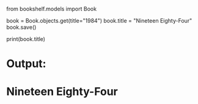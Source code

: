 from bookshelf.models import Book

book = Book.objects.get(title="1984")
book.title = "Nineteen Eighty-Four"
book.save()

print(book.title)

# Output:
# Nineteen Eighty-Four